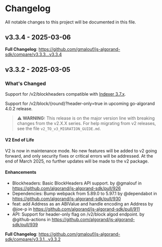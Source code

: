 # Changelog

All notable changes to this project will be documented in this file.

## v3.3.4 - 2025-03-06

<!-- Release notes generated using configuration in .github/release.yml at sdk-release-updates-testing -->
**Full Changelog**: https://github.com/gmalouf/js-algorand-sdk/compare/v3.3.3...v3.3.4

## v3.3.2 - 2025-03-05

<!-- Release notes generated using configuration in .github/release.yml at sdk-release-updates-testing -->
### What's Changed

Support for /v2/blockheaders compatible with [Indexer 3.7.x](https://github.com/algorand/indexer/releases/tag/v3.7.2).

Support for /v2/block/{round}?header-only=true in upcoming go-algorand 4.0.2 release.

> ⚠️ **WARNING:** This release is on the major version line with breaking changes from the v2.X.X series. For help migrating from v2 releases, see the file `v2_TO_v3_MIGRATION_GUIDE.md`.

#### V2 End of Life

V2 is now in maintenance mode. No new features will be added to v2 going forward, and only security fixes or critical errors will be addressed. At the end of March 2025, no further updates will be made to the v2 package.

#### Enhancements

* Blockheaders: Basic BlockHeaders API support. by @gmalouf in https://github.com/algorand/js-algorand-sdk/pull/926
* Dependencies: Bump webpack from 5.89.0 to 5.97.1 by @dependabot in https://github.com/algorand/js-algorand-sdk/pull/930
* feat: add Address as an ABIValue and handle encoding an Address by @joe-p in https://github.com/algorand/js-algorand-sdk/pull/911
* API: Support for header-only flag on /v2/block algod endpoint. by @github-actions in https://github.com/algorand/js-algorand-sdk/pull/939

**Full Changelog**: https://github.com/gmalouf/js-algorand-sdk/compare/v3.3.1...v3.3.2
